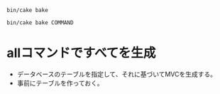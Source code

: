 ```
bin/cake bake
```

```
bin/cake bake COMMAND
```

# allコマンドですべてを生成

- データベースのテーブルを指定して、それに基づいてMVCを生成する。
- 事前にテーブルを作っておく。
